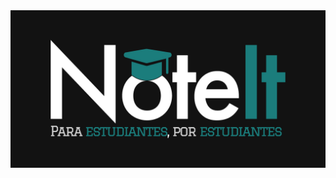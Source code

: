 <div align="center">
  <img alt="NoteIt Logo" src="https://raw.githubusercontent.com/RoundhoundTable/NoteIt/master/docs/Logo.jpg">
</div>
